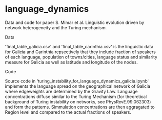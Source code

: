 # language_dynamics

Data and code for paper S. Mimar et al. Linguistic evolution driven by network heterogeneity and the Turing mechanism.

Data

'final_table_galicia.csv' and 'final_table_carinthia.csv' is the linguistic data for Galicia and Carinthia repsectively that they include fraction of speakers of each language, population of towns/cities, language status and similarity measure for Galicia as well as latitude and longitude of the nodes.

Code

Source code in 'turing_instability_for_language_dynamics_galicia.ipynb' implements the language spread on the geographical network of Galicia where edgeweights are determined by the Gravity Law. Language concentrations diffuse similar to the Turing Mechanism (for theoretical background of Turing instability on networks, see PhysRevE.99.062303) and form the patterns. Simmulation concentrations are then aggragated to Region level and compared to the actual fractions of speakers.

